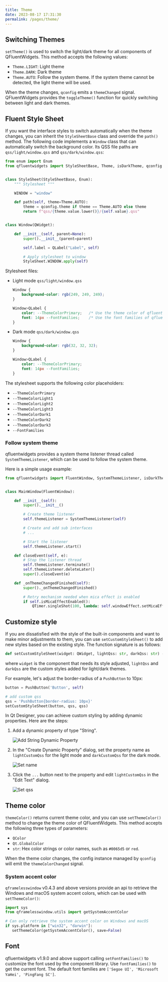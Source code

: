 ```yaml
---
title: Theme
date: 2023-08-17 17:31:30
permalink: /pages/theme/
---
```


## Switching Themes

`setTheme()` is used to switch the light/dark theme for all components of QFluentWidgets. This method accepts the following values:

- `Theme.LIGHT`: Light theme
- `Theme.DARK`: Dark theme
- `Theme.AUTO`: Follow the system theme. If the system theme cannot be detected, the light theme will be used.

When the theme changes, `qconfig` emits a `themeChanged` signal. QFluentWidgets provides the `toggleTheme()` function for quickly switching between light and dark themes.

## Fluent Style Sheet

If you want the interface styles to switch automatically when the theme changes, you can inherit the `StyleSheetBase` class and override the `path()` method. The following code implements a `Window` class that can automatically switch the background color. Its QSS file paths are `qss/light/window.qss` and `qss/dark/window.qss`:

```python
from enum import Enum
from qfluentwidgets import StyleSheetBase, Theme, isDarkTheme, qconfig


class StyleSheet(StyleSheetBase, Enum):
    """ Stylesheet """

    WINDOW = "window"

    def path(self, theme=Theme.AUTO):
        theme = qconfig.theme if theme == Theme.AUTO else theme
        return f"qss/{theme.value.lower()}/{self.value}.qss"


class Window(QWidget):

    def __init__(self, parent=None):
        super().__init__(parent=parent)

        self.label = QLabel("Label", self)

        # Apply stylesheet to window
        StyleSheet.WINDOW.apply(self)
```

Stylesheet files:

* Light mode `qss/light/window.qss`

    ```css
    Window {
        background-color: rgb(249, 249, 249);
    }

    Window>QLabel {
        color: --ThemeColorPrimary;   /* Use the theme color of qfluentwidgets */
        font: 14px --FontFamilies;    /* Use the font families of qfluentwidgets */
    }
    ```

* Dark mode `qss/dark/window.qss`

    ```css
    Window {
        background-color: rgb(32, 32, 32);
    }

    Window>QLabel {
        color: --ThemeColorPrimary;
        font: 14px --FontFamilies;
    }
    ```

The stylesheet supports the following color placeholders:

* `--ThemeColorPrimary`
* `--ThemeColorLight1`
* `--ThemeColorLight2`
* `--ThemeColorLight3`
* `--ThemeColorDark1`
* `--ThemeColorDark2`
* `--ThemeColorDark3`
* `--FontFamilies`


### Follow system theme

qfluentwidgets provides a system theme listener thread called `SystemThemeListener`, which can be used to follow the system theme.

Here is a simple usage example:

```python
from qfluentwidgets import FluentWindow, SystemThemeListener, isDarkTheme


class MainWindow(FluentWindow):

    def __init__(self):
        super().__init__()

        # Create theme listener
        self.themeListener = SystemThemeListener(self)

        # Create and add sub interfaces
        # ...

        # Start the listener
        self.themeListener.start()

    def closeEvent(self, e):
        # Stop the listener thread
        self.themeListener.terminate()
        self.themeListener.deleteLater()
        super().closeEvent(e)

    def _onThemeChangedFinished(self):
        super()._onThemeChangedFinished()

        # Retry mechanism needed when mica effect is enabled
        if self.isMicaEffectEnabled():
            QTimer.singleShot(100, lambda: self.windowEffect.setMicaEffect(self.winId(), isDarkTheme()))
```


## Customize style
If you are dissatisfied with the style of the built-in components and want to make minor adjustments to them, you can use `setCustomStyleSheet()` to add new styles based on the existing style. The function signature is as follows:


```python
def setCustomStyleSheet(widget: QWidget, lightQss: str, darkQss: str) -> None
```


where `widget` is the component that needs its style adjusted, `lightQss` and `darkQss` are the custom styles added for light/dark themes.

For example, let's adjust the border-radius of a `PushButton` to 10px:

```python
button = PushButton('Button', self)

# add custom qss
qss = 'PushButton{border-radius: 10px}'
setCustomStyleSheet(button, qss, qss)
```


In Qt Designer, you can achieve custom styling by adding dynamic properties. Here are the steps:

1. Add a dynamic property of type "String".

   ![Add String Dynamic Property](/img/designer/Add_Dynamic_Property.png)

2. In the "Create Dynamic Property" dialog, set the property name as `lightCustomQss` for the light mode and `darkCustomQss` for the dark mode.

   ![Set name](/img/designer/Add_Light_Qss_Dialog.png)

3. Click the `...` button next to the property and edit `lightCustomQss` in the "Edit Text" dialog.

   ![Set qss](/img/designer/Edit_Light_Qss_Dialog.png)


## Theme color
`themeColor()` returns current theme color, and you can use `setThemeColor()` method to change the theme color of QFluentWidgets. This method accepts the following three types of parameters:
* `QColor`
* `Qt.GlobalColor`
* `str`: Hex color strings or color names, such as `#0065d5` or `red`.

When the theme color changes, the config instance managed by `qconfig` will emit the `themeColorChanged` signal.

### System accent color

`qframelesswindow` v0.4.3 and above versions provide an api to retrieve the Windows and macOS system accent colors, which can be used with `setThemeColor()`:

```python
import sys
from qframelesswindow.utils import getSystemAccentColor

# Can only retrieve the system accent color on Windows and macOS
if sys.platform in ["win32", "darwin"]:
   setThemeColor(getSystemAccentColor(), save=False)
```

## Font

qfluentwidgets v1.9.0 and above support calling `setFontFamilies()` to customize the font used by the component library. Use `fontFamilies()` to get the current font. The default font families are `['Segoe UI', 'Microsoft YaHei', 'PingFang SC']`.